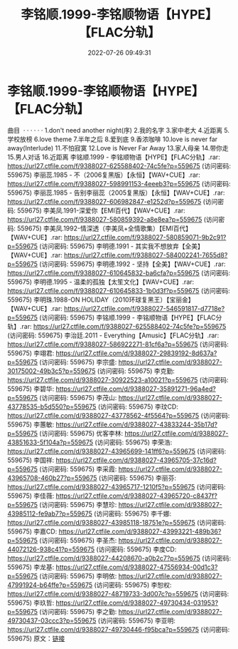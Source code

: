 ﻿---
title: 李铭顺.1999-李铭顺物语【HYPE】【FLAC分轨】
date: 2022-07-26 09:49:31
categories: APE、FLAC、MP3
tags: 华语中文
---
# 李铭顺.1999-李铭顺物语【HYPE】【FLAC分轨】

曲目  · · · · · ·
1.don't need another night(序)
2.我的名字
3.家中老大
4.近距离
5.学校放榜
6.love theme
7.半年之后
8.爱到底
9.香浓咖啡
10.love is never far away(Interlude)
11.不怕寂寞
12.Love is Never Far Away
13.家人母亲
14.带你走
15.男人对话
16.近距离
李铭顺.1999 - 李铭顺物语【HYPE】【FLAC分轨】.rar: https://url27.ctfile.com/f/9388027-625588402-74c5fe?p=559675
(访问密码: 559675)
李丽蕊.1985 - 不（2006复黑版）【永恒】【WAV+CUE】.rar: https://url27.ctfile.com/f/9388027-598991153-4eeeb3?p=559675
(访问密码: 559675)
李丽蕊.1985 - 告别李丽蕊（2005复黑版）【永恒】【WAV+CUE】.rar: https://url27.ctfile.com/f/9388027-606982847-e1252d?p=559675
(访问密码: 559675)
李美凤.1991-深爱你【EMI百代】【WAV+CUE】.rar: https://url27.ctfile.com/f/9388027-580859392-a8e8ea?p=559675
(访问密码: 559675)
李美凤.1992-情深透（李美凤+全情歌集）【EMI百代】【WAV+CUE】.rar: https://url27.ctfile.com/f/9388027-580859071-9b2c91?p=559675
(访问密码: 559675)
李明德.1991 - 其实我不想放弃【全美】【WAV+CUE】.rar: https://url27.ctfile.com/f/9388027-584002241-7655d8?p=559675
(访问密码: 559675)
李明德.1992 - 坚持【全美】【WAV+CUE】.rar: https://url27.ctfile.com/f/9388027-610645832-ba6cfa?p=559675
(访问密码: 559675)
李明德.1995 - 温柔的孤独【太笙文化】【WAV+CUE】.rar: https://url27.ctfile.com/f/9388027-610645833-1b0d3f?p=559675
(访问密码: 559675)
李明珠.1988-ON HOLIDAY（2010环球复黑王）【宝丽金】【WAV+CUE】.rar: https://url27.ctfile.com/f/9388027-546591817-d7718e?p=559675
(访问密码: 559675)
李铭顺.1999 - 李铭顺物语【HYPE】【FLAC分轨】.rar: https://url27.ctfile.com/f/9388027-625588402-74c5fe?p=559675
(访问密码: 559675)
李治廷.2011 - Everything【Amusic】【FLAC分轨】.rar: https://url27.ctfile.com/f/9388027-586922271-81cf6a?p=559675
(访问密码: 559675)
李翊君: https://url27.ctfile.com/d/9388027-29839192-8d637a?p=559675
(访问密码: 559675)
李宗盛: https://url27.ctfile.com/d/9388027-30175002-49b3c5?p=559675
(访问密码: 559675)
李克勤: https://url27.ctfile.com/d/9388027-30922523-a10021?p=559675
(访问密码: 559675)
李碧华: https://url27.ctfile.com/d/9388027-35891271-96a4ed?p=559675
(访问密码: 559675)
李茂山: https://url27.ctfile.com/d/9388027-43778535-b5d550?p=559675
(访问密码: 559675)
李玟CD: https://url27.ctfile.com/d/9388027-43778562-4f5564?p=559675
(访问密码: 559675)
李蕙敏: https://url27.ctfile.com/d/9388027-43833244-35b17d?p=559675
(访问密码: 559675)
优客李林: https://url27.ctfile.com/d/9388027-43851633-5f104a?p=559675
(访问密码: 559675)
李荣浩: https://url27.ctfile.com/d/9388027-43965699-141ff6?p=559675
(访问密码: 559675)
李国祥: https://url27.ctfile.com/d/9388027-43965705-37c16d?p=559675
(访问密码: 559675)
李采霞: https://url27.ctfile.com/d/9388027-43965708-460b27?p=559675
(访问密码: 559675)
李丽芬: https://url27.ctfile.com/d/9388027-43965717-1210f5?p=559675
(访问密码: 559675)
李佳薇: https://url27.ctfile.com/d/9388027-43965720-c8437f?p=559675
(访问密码: 559675)
李慧珍: https://url27.ctfile.com/d/9388027-43985112-fe9ab7?p=559675
(访问密码: 559675)
李千娜: https://url27.ctfile.com/d/9388027-43985118-18751e?p=559675
(访问密码: 559675)
李嘉CD: https://url27.ctfile.com/d/9388027-43993221-489b36?p=559675
(访问密码: 559675)
李圣杰: https://url27.ctfile.com/d/9388027-44072126-938c41?p=559675
(访问密码: 559675)
李度CD: https://url27.ctfile.com/d/9388027-44208670-a0b2c7?p=559675
(访问密码: 559675)
李龙基: https://url27.ctfile.com/d/9388027-47556934-00d1c3?p=559675
(访问密码: 559675)
李明依: https://url27.ctfile.com/d/9388027-47991924-b64ffe?p=559675
(访问密码: 559675)
李恕权: https://url27.ctfile.com/d/9388027-48719733-3d007c?p=559675
(访问密码: 559675)
李玖哲: https://url27.ctfile.com/d/9388027-49730434-031953?p=559675
(访问密码: 559675)
李之勤: https://url27.ctfile.com/d/9388027-49730437-03ccc3?p=559675
(访问密码: 559675)
李亚明: https://url27.ctfile.com/d/9388027-49730446-f95bca?p=559675
(访问密码: 559675)
原文：[链接](https://blog.sina.com.cn/s/blog_1647c7e7601030yk7.html)